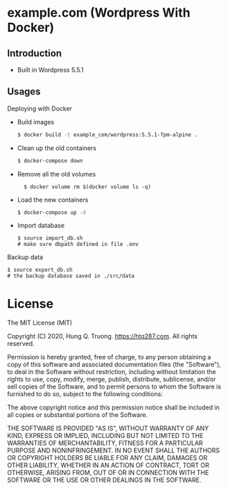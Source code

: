 # example.com (Wordpress With Docker)
## Introduction
  - Built in Wordpress 5.5.1
## Usages
Deploying with Docker
  - Build images
    ```sh
    $ docker build -t example_com/wordpress:5.5.1-fpm-alpine .
    ```
  - Clean up the old containers
    ```sh
    $ docker-compose down
    ```
  - Remove all the old volumes
    ```
      $ docker volume rm $(docker volume ls -q) 
    ```
  - Load the new containers
    ```sh
    $ docker-compose up -d
    ```
  - Import database
    ```
    $ source import_db.sh 
    # make sure dbpath defined in file .env
    ```
Backup data
  ```
  $ source export_db.sh
  # the backup database saved in ./src/data
  ```
    
# License
The MIT License (MIT)

Copyright (C) 2020, Hung Q. Truong. https://htq287.com. All rights reserved.

Permission is hereby granted, free of charge, to any person obtaining a copy of this software and associated documentation files (the "Software"), to deal in the Software without restriction, including without limitation the rights to use, copy, modify, merge, publish, distribute, sublicense, and/or sell copies of the Software, and to permit persons to whom the Software is furnished to do so, subject to the following conditions:

The above copyright notice and this permission notice shall be included in all copies or substantial portions of the Software.

THE SOFTWARE IS PROVIDED "AS IS", WITHOUT WARRANTY OF ANY KIND, EXPRESS OR IMPLIED, INCLUDING BUT NOT LIMITED TO THE WARRANTIES OF MERCHANTABILITY, FITNESS FOR A PARTICULAR PURPOSE AND NONINFRINGEMENT. IN NO EVENT SHALL THE AUTHORS OR COPYRIGHT HOLDERS BE LIABLE FOR ANY CLAIM, DAMAGES OR OTHER LIABILITY, WHETHER IN AN ACTION OF CONTRACT, TORT OR OTHERWISE, ARISING FROM, OUT OF OR IN CONNECTION WITH THE SOFTWARE OR THE USE OR OTHER DEALINGS IN THE SOFTWARE.